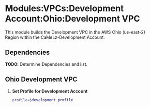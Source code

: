 # Modules:VPCs:Development Account:Ohio:Development VPC

This module builds the Development VPC in the AWS Ohio (us-east-2) Region within the CaMeLz-Development Account.

## Dependencies

**TODO**: Determine Dependencies and list.

## Ohio Development VPC

1. **Set Profile for Development Account**

    ```bash
    profile=$development_profile
    ```
